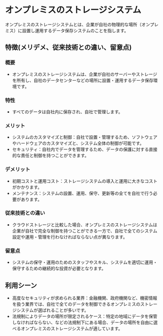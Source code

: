 # オンプレミスのストレージシステム
オンプレミスのストレージシステムとは、企業が自社の物理的な場所（オンプレミス）に設置し運用するデータ保存システムのことを指します。

## 特徴(メリデメ、従来技術との違い、留意点)
### 概要
* オンプレミスのストレージシステムは、企業が自社のサーバーやストレージを所有し、自社のデータセンターなどの場所に設置・運用するデータ保存環境です。

### 特性
* すべてのデータは自社内に保存され、自社で管理します。

### メリット
* システムのカスタマイズと制御：自社で設置・管理するため、ソフトウェアやハードウェアのカスタマイズと、システム全体の制御が可能です。
* セキュリティ：自社内でデータを管理するため、データの保護に対する直接的な責任と制御を持つことができます。

### デメリット
* 初期コストと運用コスト：ストレージシステムの導入と運用に大きなコストがかかります。
* メンテナンス：システムの設置、運用、保守、更新等の全てを自社で行う必要があります。

### 従来技術との違い
* クラウドストレージと比較した場合、オンプレミスのストレージシステムは企業が自社で完全な制御を持つことができる一方で、自社で全てのシステム設定や運用・管理を行わなければならない点が異なります。

### 留意点
* システムの保守・運用のためのスタッフやスキル、システムを適切に運用・保守するための継続的な投資が必要となります。

## 利用シーン
* 高度なセキュリティが求められる業界：金融機関、政府機関など、機密情報を扱う業界では、自社で全てのデータを制御できるオンプレミスのストレージシステムが選ばれることが多いです。
* 法規制によりデータの場所が限定されるケース：特定の地域にデータを保管しなければならない、などの法規制下にある場合、データの場所を自由に選べるオンプレミスのストレージシステムが適しています。
